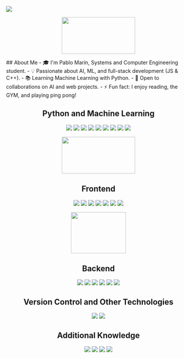 <a href="https://github.com/DenverCoder1/readme-typing-svg">
  <img align="center" src="https://readme-typing-svg.herokuapp.com?font=Courier&color=00FF00&size=25&center=true&vCenter=true&width=600&height=100&lines=Hi,+I'm+Pablo+Marín!;Systems+and+Computer+Engineering+Student;Passionate+about+Artificial+Intelligence;Learning+ML+with+Python;Excited+to+Learn+New+Things;FullStack+with+JS+and+Cpp+Developer" />
</a>
<p align="center">
  <img src="https://media.giphy.com/media/MC6eSuC3yypCU/giphy.gif" width="200" height="100" />
</p>
## About Me
- 🎓 I'm Pablo Marín, Systems and Computer Engineering student.
- 💡 Passionate about AI, ML, and full-stack development (JS & C++).
- 📚 Learning Machine Learning with Python.
- 💼 Open to collaborations on AI and web projects.
- ⚡ Fun fact: I enjoy reading, the GYM, and playing ping pong!


<h2 align="center">Python and Machine Learning</h2>
<p align="center">
  <img src="https://img.shields.io/badge/Code-Python-3776AB?style=for-the-badge&logo=python&logoColor=white" />
  <img src="https://img.shields.io/badge/Library-Numpy-013243?style=for-the-badge&logo=numpy&logoColor=white" />
  <img src="https://img.shields.io/badge/Library-Pandas-150458?style=for-the-badge&logo=pandas&logoColor=white" />
  <img src="https://img.shields.io/badge/Library-Matplotlib-007ACC?style=for-the-badge&logo=matplotlib&logoColor=white" />
  <img src="https://img.shields.io/badge/Library-OpenCV-5C3EE8?style=for-the-badge&logo=opencv&logoColor=white" />
  <img src="https://img.shields.io/badge/Library-Scikit-learn-F7931E?style=for-the-badge&logo=scikit-learn&logoColor=white" />
  <img src="https://img.shields.io/badge/Library-TensorFlow-FF6F00?style=for-the-badge&logo=tensorflow&logoColor=white" />
  <img src="https://img.shields.io/badge/Library-Keras-D00000?style=for-the-badge&logo=keras&logoColor=white" />
  <img src="https://img.shields.io/badge/Library-Requests-2B2A2A?style=for-the-badge&logo=requests&logoColor=white" />
</p>
<p align="center">
  <img src="https://media.giphy.com/media/kE6xCyOOHoxlS/giphy.gif" width="200" height="100" />
</p>

<h2 align="center">Frontend</h2>
<p align="center">
  <img src="https://img.shields.io/badge/HTML5-E34F26?style=for-the-badge&logo=html5&logoColor=white" />
  <img src="https://img.shields.io/badge/CSS3-1572B6?style=for-the-badge&logo=css3&logoColor=white" />
  <img src="https://img.shields.io/badge/JavaScript-F7DF1E?style=for-the-badge&logo=javascript&logoColor=black" />
  <img src="https://img.shields.io/badge/React-61DAFB?style=for-the-badge&logo=react&logoColor=black" />
  <img src="https://img.shields.io/badge/Frontend%20Design-Figma-000000?style=for-the-badge" />
  <img src="https://img.shields.io/badge/Modern%20CSS-Tailwind-06B6D4?style=for-the-badge" />
  <img src="https://img.shields.io/badge/Package%20Managers-NPM-CB3837?style=for-the-badge" />
</p>
<p align="center">
  <img src="https://media.giphy.com/media/yYSSBtDgbbRzq/giphy.gif" width="150" height="112" />
</p>

<h2 align="center">Backend</h2>
<p align="center">
  <img src="https://img.shields.io/badge/Node.js-339933?style=for-the-badge&logo=nodedotjs&logoColor=white" />
  <img src="https://img.shields.io/badge/Express-000000?style=for-the-badge&logo=express&logoColor=white" />
  <img src="https://img.shields.io/badge/PostgreSQL-336791?style=for-the-badge&logo=postgresql&logoColor=white" />
  <img src="https://img.shields.io/badge/REST%20APIs-00A86B?style=for-the-badge" />
  <img src="https://img.shields.io/badge/NestJS-EA2845?style=for-the-badge" />
  <img src="https://img.shields.io/badge/TypeScript-3178C6?style=for-the-badge&logo=typescript&logoColor=white" />
</p>

<h2 align="center">Version Control and Other Technologies</h2>
<p align="center">
  <img src="https://img.shields.io/badge/Git-F05032?style=for-the-badge&logo=git&logoColor=white" />
  <img src="https://img.shields.io/badge/GitHub-181717?style=for-the-badge&logo=github&logoColor=white" />
</p>

<h2 align="center">Additional Knowledge</h2>
<p align="center">
  <img src="https://img.shields.io/badge/Windows/Linux/Unix-4D8B31?style=for-the-badge" />
  <img src="https://img.shields.io/badge/Web%20Security-FF5722?style=for-the-badge" />
  <img src="https://img.shields.io/badge/UML-4B8BBE?style=for-the-badge" />
  <img src="https://img.shields.io/badge/Agile%20Development-007ACC?style=for-the-badge" />
</p>
